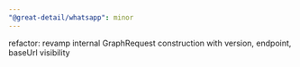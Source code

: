 ```yaml
---
"@great-detail/whatsapp": minor
---
```


refactor: revamp internal GraphRequest construction with version, endpoint, baseUrl visibility
